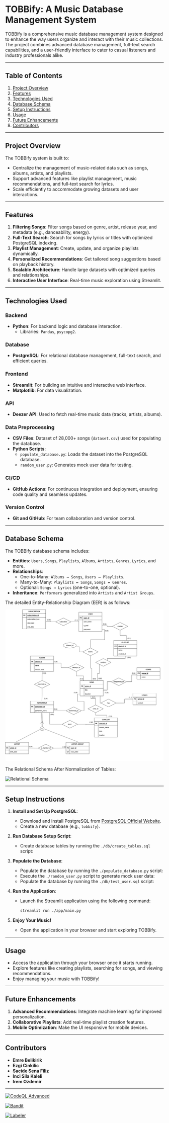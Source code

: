 
# TOBBify: A Music Database Management System

TOBBify is a comprehensive music database management system designed to enhance the way users organize and interact with their music collections. The project combines advanced database management, full-text search capabilities, and a user-friendly interface to cater to casual listeners and industry professionals alike.

---

## Table of Contents
1. [Project Overview](#project-overview)
2. [Features](#features)
3. [Technologies Used](#technologies-used)
4. [Database Schema](#database-schema)
5. [Setup Instructions](#setup-instructions)
6. [Usage](#usage)
7. [Future Enhancements](#future-enhancements)
8. [Contributors](#contributors)

---

## Project Overview

The TOBBify system is built to:
- Centralize the management of music-related data such as songs, albums, artists, and playlists.
- Support advanced features like playlist management, music recommendations, and full-text search for lyrics.
- Scale efficiently to accommodate growing datasets and user interactions.

---

## Features

1. **Filtering Songs**: Filter songs based on genre, artist, release year, and metadata (e.g., danceability, energy).
2. **Full-Text Search**: Search for songs by lyrics or titles with optimized PostgreSQL indexing.
3. **Playlist Management**: Create, update, and organize playlists dynamically.
4. **Personalized Recommendations**: Get tailored song suggestions based on playback history.
5. **Scalable Architecture**: Handle large datasets with optimized queries and relationships.
6. **Interactive User Interface**: Real-time music exploration using Streamlit.

---

## Technologies Used

### **Backend**
- **Python**: For backend logic and database interaction.
  - Libraries: `Pandas`, `psycopg2`.

### **Database**
- **PostgreSQL**: For relational database management, full-text search, and efficient queries.

### **Frontend**
- **Streamlit**: For building an intuitive and interactive web interface.
- **Matplotlib**: For data visualization.

### **API**
- **Deezer API**: Used to fetch real-time music data (tracks, artists, albums). 

### **Data Preprocessing**
- **CSV Files**: Dataset of 28,000+ songs (`dataset.csv`) used for populating the database.
- **Python Scripts**:
  - `populate_database.py`: Loads the dataset into the PostgreSQL database.
  - `random_user.py`: Generates mock user data for testing.

### **CI/CD**
- **GitHub Actions**: For continuous integration and deployment, ensuring code quality and seamless updates.

### **Version Control**
- **Git and GitHub**: For team collaboration and version control.

---

## Database Schema

The TOBBify database schema includes:
- **Entities**: `Users`, `Songs`, `Playlists`, `Albums`, `Artists`, `Genres`, `Lyrics`, and more.
- **Relationships**:
  - One-to-Many: `Albums ↔ Songs`, `Users ↔ Playlists`.
  - Many-to-Many: `Playlists ↔ Songs`, `Songs ↔ Genres`.
  - Optional: `Songs ↔ Lyrics` (one-to-one, optional).
- **Inheritance**: `Performers` generalized into `Artists` and `Artist Groups`.

The detailed Entity-Relationship Diagram (EER) is as follows:

![EER Diagram](diagrams/EER.png)

The Relational Schema After Normalization of Tables:

![Relational Schema](diagrams/relational_schema.jpeg)

---

## Setup Instructions

1. **Install and Set Up PostgreSQL**:
   - Download and install PostgreSQL from [PostgreSQL Official Website](https://www.postgresql.org/).
   - Create a new database (e.g., `tobbify`).

2. **Run Database Setup Script**:
   - Create database tables by running the `./db/create_tables.sql` script:

3. **Populate the Database**:
   - Populate the database by running the `./populate_database.py` script:
   - Execute the `./random_user.py` script to generate mock user data:
   - Populate the database by running the `./db/test_user.sql` script:

5. **Run the Application**:
   - Launch the Streamlit application using the following command:
     ```bash
     streamlit run ./app/main.py
     ```

6. **Enjoy Your Music!**
   - Open the application in your browser and start exploring TOBBify.

---

## Usage

- Access the application through your browser once it starts running.
- Explore features like creating playlists, searching for songs, and viewing recommendations.
- Enjoy managing your music with TOBBify!

---

## Future Enhancements

1. **Advanced Recommendations**: Integrate machine learning for improved personalization.
2. **Collaborative Playlists**: Add real-time playlist creation features.
3. **Mobile Optimization**: Make the UI responsive for mobile devices.

---

## Contributors

- **Emre Belikirik**
- **Ezgi Cinkilic**
- **Sacide Sena Filiz**
- **Inci Sila Kaleli**
- **Irem Ozdemir**

---

[![CodeQL Advanced](https://github.com/tobbify-team/tobbify/actions/workflows/codeql.yml/badge.svg)](https://github.com/tobbify-team/tobbify/actions/workflows/codeql.yml)

[![Bandit](https://github.com/iremozdemr/tobbify/actions/workflows/bandit.yml/badge.svg)](https://github.com/iremozdemr/tobbify/actions/workflows/bandit.yml)

[![Labeler](https://github.com/tobbify-team/tobbify/actions/workflows/label.yml/badge.svg)](https://github.com/tobbify-team/tobbify/actions/workflows/label.yml)
